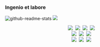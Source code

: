### Ingenio et labore

<img src="https://github-readme-stats.vercel.app/api?username=4Z0N4S&count_private=true&show_icons=true&hide=contribs,prs&theme=aura&include_all_commits=true" alt="github-readme-stats"/> <img src="https://github-readme-stats.vercel.app/api/top-langs/?username=4Z0N4S&layout=compact&theme=aura&langs_count=6"/>

<p align="center">
  <img src="https://img.shields.io/badge/Python-3766AB?style=flat-square&logo=Python&logoColor=white"/></a>&nbsp
  <img src="https://img.shields.io/badge/Micropython-2B2728?style=flat-square&logo=Micropython&logoColor=white"/></a>&nbsp
  <img src="https://img.shields.io/badge/C++-00599C?style=flat-square&logo=Cplusplus&logoColor=white"/></a>&nbsp
  <img src="https://img.shields.io/badge/C-A8B9CC?style=flat-square&logo=c&logoColor=white"/></a>&nbsp
  <br>
  <img src="https://img.shields.io/badge/Tensorflow-FF6F00?style=flat-square&logo=Tensorflow&logoColor=white"/></a>&nbsp
  <img src="https://img.shields.io/badge/Docker-2496ED?style=flat-square&logo=Docker&logoColor=white"/></a>&nbsp 
  <img src="https://img.shields.io/badge/AWS-232F3E?style=flat-square&logo=AmazonAWS&logoColor=white"/></a>&nbsp
  <br>
  <img src="https://img.shields.io/badge/Mysql-4479A1?style=flat-square&logo=MySql&logoColor=white"/></a>&nbsp
  <img src="https://img.shields.io/badge/MariaDB-003543?style=flat-square&logo=MariaDB&logoColor=white"/></a>&nbsp
  <img src="https://img.shields.io/badge/PostgreSQL-4169E1?style=flat-square&logo=PostgreSQL&logoColor=white"/></a>&nbsp
</p>
